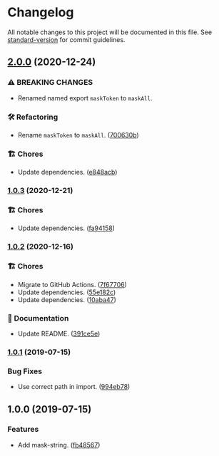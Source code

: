 # Changelog

All notable changes to this project will be documented in this file. See [standard-version](https://github.com/conventional-changelog/standard-version) for commit guidelines.

## [2.0.0](https://github.com/darkobits/mask-string/compare/v1.0.3...v2.0.0) (2020-12-24)


### ⚠ BREAKING CHANGES

* Renamed named export `maskToken` to `maskAll`.

### 🛠 Refactoring

* Rename `maskToken` to `maskAll`. ([700630b](https://github.com/darkobits/mask-string/commit/700630b1dd208b2e3b43cb7949d7e95611c99802))


### 🏗 Chores

* Update dependencies. ([e848acb](https://github.com/darkobits/mask-string/commit/e848acbc89c62019dd125af276f98ff10112d93f))

### [1.0.3](https://github.com/darkobits/mask-string/compare/v1.0.2...v1.0.3) (2020-12-21)


### 🏗 Chores

* Update dependencies. ([fa94158](https://github.com/darkobits/mask-string/commit/fa94158f327ec79c64fb4cf66f4e5f5210ae5925))

### [1.0.2](https://github.com/darkobits/mask-string/compare/v1.0.1...v1.0.2) (2020-12-16)


### 🏗 Chores

* Migrate to GitHub Actions. ([7f67706](https://github.com/darkobits/mask-string/commit/7f677066c23ce2614b7a83f2f1fc2d2b9574df6b))
* Update dependencies. ([55e182c](https://github.com/darkobits/mask-string/commit/55e182c8842e67a597e7ce7c86d978e604befed3))
* Update dependencies. ([10aba47](https://github.com/darkobits/mask-string/commit/10aba47bc752f3d4b984200662cd11220016fe4b))


### 📖 Documentation

* Update README. ([391ce5e](https://github.com/darkobits/mask-string/commit/391ce5e13e2020e632e616a1d66f062af2ee4acb))

### [1.0.1](https://github.com/darkobits/mask-string/compare/v1.0.0...v1.0.1) (2019-07-15)


### Bug Fixes

* Use correct path in import. ([994eb78](https://github.com/darkobits/mask-string/commit/994eb78))



## 1.0.0 (2019-07-15)


### Features

* Add mask-string. ([fb48567](https://github.com/darkobits/mask-string/commit/fb48567))
